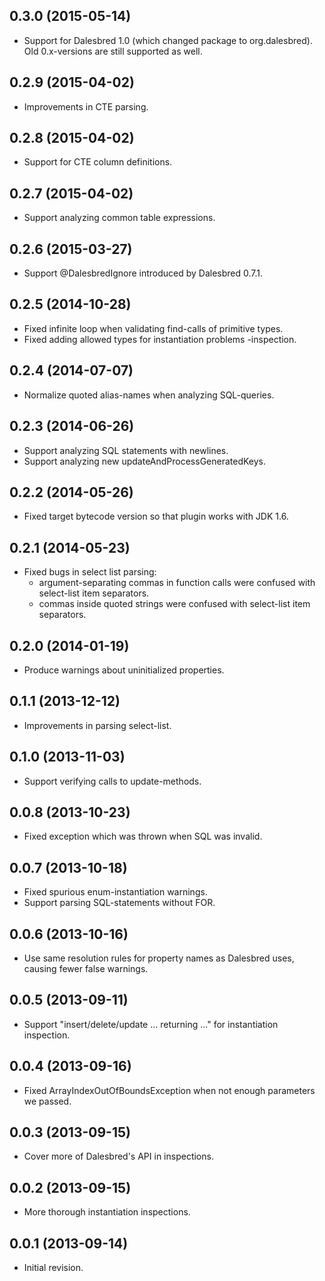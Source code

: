 ## 0.3.0 (2015-05-14)

- Support for Dalesbred 1.0 (which changed package to org.dalesbred).
  Old 0.x-versions are still supported as well.

## 0.2.9 (2015-04-02)

- Improvements in CTE parsing.

## 0.2.8 (2015-04-02)

- Support for CTE column definitions.

## 0.2.7 (2015-04-02)

- Support analyzing common table expressions.

## 0.2.6 (2015-03-27)

- Support @DalesbredIgnore introduced by Dalesbred 0.7.1.

## 0.2.5 (2014-10-28)

- Fixed infinite loop when validating find-calls of primitive types.
- Fixed adding allowed types for instantiation problems -inspection.
 
## 0.2.4 (2014-07-07)

- Normalize quoted alias-names when analyzing SQL-queries.

## 0.2.3 (2014-06-26)

- Support analyzing SQL statements with newlines.
- Support analyzing new updateAndProcessGeneratedKeys.

## 0.2.2 (2014-05-26)

- Fixed target bytecode version so that plugin works with JDK 1.6.

## 0.2.1 (2014-05-23)

- Fixed bugs in select list parsing:
    - argument-separating commas in function calls were confused with select-list item separators.
    - commas inside quoted strings were confused with select-list item separators. 

## 0.2.0 (2014-01-19)

- Produce warnings about uninitialized properties.

## 0.1.1 (2013-12-12)

- Improvements in parsing select-list.

## 0.1.0 (2013-11-03)

- Support verifying calls to update-methods.

## 0.0.8 (2013-10-23)

- Fixed exception which was thrown when SQL was invalid.

## 0.0.7 (2013-10-18)

- Fixed spurious enum-instantiation warnings.
- Support parsing SQL-statements without FOR.

## 0.0.6 (2013-10-16)

- Use same resolution rules for property names as Dalesbred uses, causing fewer false warnings.

## 0.0.5 (2013-09-11)

- Support "insert/delete/update ... returning ..." for instantiation inspection.

## 0.0.4 (2013-09-16)

- Fixed ArrayIndexOutOfBoundsException when not enough parameters we passed.

## 0.0.3 (2013-09-15)

- Cover more of Dalesbred's API in inspections.

## 0.0.2 (2013-09-15)

- More thorough instantiation inspections.

## 0.0.1 (2013-09-14)

- Initial revision.

